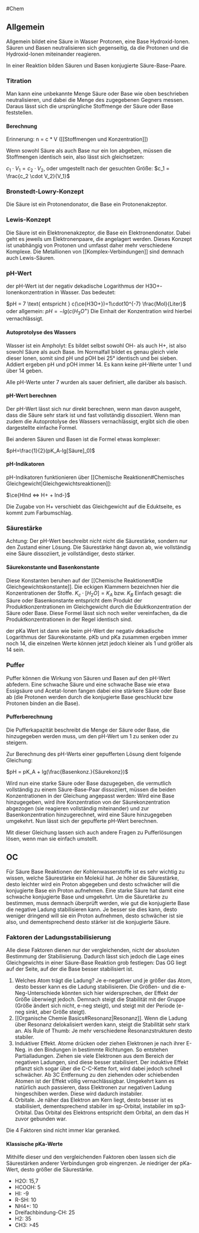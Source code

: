 #Chem 

## Allgemein

Allgemein bildet eine Säure in Wasser Protonen, eine Base Hydroxid-Ionen. Säuren und Basen neutralisieren sich gegenseitig, da die Protonen und die Hydroxid-Ionen miteinander reagieren. 

In einer Reaktion bilden Säuren und Basen konjugierte Säure-Base-Paare.

### Titration

Man kann eine unbekannte Menge Säure oder Base wie oben beschrieben neutralisieren, und dabei die Menge des zugegebenen Gegners messen. Daraus lässt sich die ursprüngliche Stoffmenge der Säure oder Base feststellen.

#### Berechnung

Erinnerung:  n = c * V ([[Stoffmengen und Konzentration]])

Wenn sowohl Säure als auch Base nur ein Ion abgeben, müssen die Stoffmengen identisch sein, also lässt sich gleichsetzen:

$c_1 \cdot V_1 = c_2 \cdot V_2$, oder umgestellt nach der gesuchten Größe:
$c_1 = \frac{c_2 \cdot V_2}{V_1}$

### Bronstedt-Lowry-Konzept

Die Säure ist ein Protonendonator, die Base ein Protonenakzeptor.

### Lewis-Konzept

Die Säure ist ein Elektronenakzeptor, die Base ein Elektronendonator. Dabei geht es jeweils um Elektronenpaare, die angelagert werden. Dieses Konzept ist unabhängig von Protonen und umfasst daher mehr verschiedene Komplexe. Die Metallionen von [[Komplex-Verbindungen]] sind demnach auch Lewis-Säuren.

### pH-Wert

der pH-Wert ist der negativ dekadische Logarithmus der H3O+-Ionenkonzentration in Wasser. Das bedeutet:

$pH = 7 \text{ entspricht } c(\ce{H3O+})=1\cdot10^{-7} \frac{Mol}{Liter}$
oder allgemein:
$pH = -lg(c(H_3O^+)$
Die Einhait der Konzentration wird hierbei vernachlässigt.

#### Autoprotolyse des Wassers

Wasser ist ein Ampholyt: Es bildet selbst sowohl OH- als auch H+, ist also sowohl Säure als auch Base. Im Normalfall bildet es genau gleich viele dieser Ionen, somit sind pH und pOH bei 25° identisch und bei sieben. Addiert ergeben pH und pOH immer 14. Es kann keine pH-Werte unter 1 und über 14 geben.

Alle pH-Werte unter 7 wurden als sauer definiert, alle darüber als basisch.

#### pH-Wert berechnen

Der pH-Wert lässt sich nur direkt berechnen, wenn man davon ausgeht, dass die Säure sehr stark ist und fast vollständig dissoziiert. Wenn man zudem die Autoprotolyse des Wassers vernachlässigt, ergibt sich die oben dargestellte einfache Formel.

Bei anderen Säuren und Basen ist die Formel etwas komplexer:

$pH=\frac{1}{2}(pK_A-lg[Säure]_0)$

#### pH-Indikatoren

pH-Indikatoren funktionieren über [[Chemische Reaktionen#Chemisches Gleichgewicht|Gleichgewichtsreaktionen]]:

$\ce{HInd <=> H+ + Ind-}$

Die Zugabe von H+ verschiebt das Gleichgewicht auf die Eduktseite, es kommt zum Farbumschlag.

### Säurestärke

Achtung: Der pH-Wert beschreibt nicht nicht die Säurestärke, sondern nur den Zustand einer Lösung. Die Säurestärke hängt davon ab, wie vollständig eine Säure dissoziiert, je vollständiger, desto stärker.

#### Säurekonstante und Basenkonstante

Diese Konstanten beruhen auf der [[Chemische Reaktionen#Die Gleichgewichtskonstante]]. 
Die eckigen Klammern bezeichnen hier die Konzentrationen der Stoffe.
$K_c \cdot [H_2O] =K_A \text { bzw. } K_B$
Einfach gesagt: die Säure oder Basenkonstante entspricht dem Produkt der Produktkonzentrationen im Gleichgewicht durch die Eduktkonzentration der Säure oder Base. Diese Formel lässt sich noch weiter vereinfachen, da die Produktkonzentrationen in der Regel identisch sind.

der pKa Wert ist dann wie beim pH-Wert der negativ dekadische Logarithmus der Säurekonstante. pKb und pKa zusammen ergeben immer noch 14, die einzelnen Werte können jetzt jedoch kleiner als 1 und größer als 14 sein.

### Puffer

Puffer können die Wirkung von Säuren und Basen auf den pH-Wert abfedern. Eine schwache Säure und eine schwache Base wie etwa Essigsäure und Acetat-Ionen fangen dabei eine stärkere Säure oder Base ab (die Protonen werden durch die konjugierte Base geschluckt bzw Protonen binden an die Base).

#### Pufferberechnung

Die Pufferkapazität beschreibt die Menge der Säure oder Base, die hinzugegeben werden muss, um den pH-Wert um 1 zu senken oder zu steigern.

Zur Berechnung des pH-Werts einer gepufferten Lösung dient folgende Gleichung:

$pH = pK_A + lg(\frac{Basenkonz.}{Säurekonz})$

Wird nun eine starke Säure oder Base dazugegeben, die vermutlich vollständig zu einem Säure-Base-Paar dissoziiert, müssen die beiden Konzentrationen in der Gleichung angepasst werden: Wird eine Base hinzugegeben, wird ihre Konzentration von der Säurekonzentration abgezogen (sie reagieren vollständig miteinander) und zur Basenkonzentration hinzugerechnet, wird eine Säure hinzugegeben umgekehrt. Nun lässt sich der gepufferte pH-Wert berechnen.

Mit dieser Gleichung lassen sich auch andere Fragen zu Pufferlösungen lösen, wenn man sie einfach umstellt.

## OC

Für Säure Base Reaktionen der Kohlenwasserstoffe ist es sehr wichtig zu wissen, welche Säurestärke ein Molekül hat. Je höher die Säurestärke, desto leichter wird ein Proton abgegeben und desto schwächer will die konjugierte Base ein Proton aufnehmen. Eine starke Säure hat damit eine schwache konjugierte Base und umgekehrt. 
Um die Säuretärke zu bestimmen, muss demnach überprüft werden, wie gut die konjugierte Base die negative Ladung stabilisieren kann. Je besser sie dies kann, desto weniger dringend will sie ein Proton aufnehmen, desto schwächer ist sie also, und dementsprechend desto stärker ist die konjugierte Säure.

### Faktoren der Ladungsstabilisierung

Alle diese Faktoren dienen nur der vergleichenden, nicht der absoluten Bestimmung der Stabilisierung. Dadurch lässt sich jedoch die Lage eines Gleichgewichts in einer Säure-Base Reaktion grob festlegen: Das GG liegt auf der Seite, auf der die Base besser stabilisiert ist.

1. Welches Atom trägt die Ladung? Je e-negativer und je größer das Atom, desto besser kann es die Ladung stabilisieren. Die Größen- und die e-Neg-Unterschiede könnten sich hier widersprechen, der Effekt der Größe überwiegt jedoch. Demnach steigt die Stabilität mit der Gruppe (Größe ändert sich nicht, e-neg steigt), und steigt mit der Periode (e-neg sinkt, aber Größe steigt).
2. [[Organische Chemie Basics#Resonanz|Resonanz]]. Wenn die Ladung über Resonanz delokalisiert werden kann, steigt die Stabilität sehr stark an. Als Rule of Thumb: Je mehr verschiedene Resonanzstrukturen desto stabiler.
3. Induktiver Effekt. Atome drücken oder ziehen Elektronen je nach ihrer E-Neg. in den Bindungen in bestimmte Richtungen. So entstehen Partialladungen. Ziehen sie viele Elektronen aus dem Bereich der negativen Ladungen, sind diese besser stabilisiert. Der induktive Effekt pflanzt sich sogar über die C-C-Kette fort, wird dabei jedoch schnell schwächer. Ab 3C Entfernung zu den ziehenden oder schiebenden Atomen ist der Effekt völlig vernachlässigbar. Umgekehrt kann es natürlich auch passieren, dass Elektronen zur negativen Ladung hingeschiben werden. Diese wird dadurch instabiler.
4. Orbitale. Je näher das Elektron am Kern liegt, desto besser ist es stabilisiert, dementsprechend stabiler im sp-Orbital, instabiler im sp3-Orbital. Das Orbital des Elektrons entspricht dem Orbital, an dem das H zuvor gebunden war.

Die 4 Faktoren sind nicht immer klar geranked.

#### Klassische pKa-Werte

Mithilfe dieser und den vergleichenden Faktoren oben lassen sich die Säurestärken anderer Verbindungen grob eingrenzen. Je niedriger der pKa-Wert, desto größer die Säurestärke.

- H2O: 15,7
- HCOOH: 5
- HI: -9
- R-SH: 10
- NH4+: 10
- Dreifachbindung-CH: 25
- H2: 35
- CH3: >45